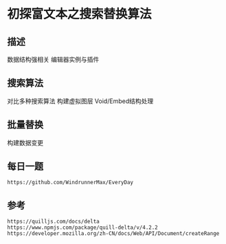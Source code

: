 # 初探富文本之搜索替换算法

## 描述

数据结构强相关
编辑器实例与插件

## 搜索算法
对比多种搜索算法
构建虚拟图层
Void/Embed结构处理

## 批量替换
构建数据变更

## 每日一题

```
https://github.com/WindrunnerMax/EveryDay
```

## 参考

```
https://quilljs.com/docs/delta
https://www.npmjs.com/package/quill-delta/v/4.2.2
https://developer.mozilla.org/zh-CN/docs/Web/API/Document/createRange
```

